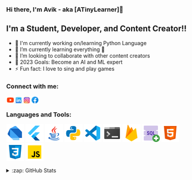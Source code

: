 ### Hi there, I'm Avik - aka [ATinyLearner]👋

## I'm a Student, Developer, and Content Creator!!

- 🔭 I'm currently working on/learning Python Language
- 🌱 I’m currently learning everything 🤣
- 👯 I’m looking to collaborate with other content creators
- 🥅 2023 Goals: Become an AI and ML expert
- ⚡ Fun fact: I love to sing and play games


### Connect with me:
[<img align="left" alt="Channel Anulipee | YouTube" width="22px" src="https://github.com/ATinyLearner/ATinyLearner/blob/main/youtube.png" />][Modern Computer Application]
[<img align="left" alt="Avik Ghosh | LinkedIn" width="22px" src="https://github.com/ATinyLearner/ATinyLearner/blob/main/linkedin.png" />][linkedin]
[<img align="left" alt="Amazing Avik | Instagram" width="22px" src="https://github.com/ATinyLearner/ATinyLearner/blob/main/instagram.png" />][instagram]
[<img align="left" alt="Anulipee | Facebook" width="22px" src="https://github.com/ATinyLearner/ATinyLearner/blob/main/facebook.png" />][facebook]


<br />

### Languages and Tools:
![Dart](https://github.com/ATinyLearner/ATinyLearner/blob/main/dart.png)
![Flutter](https://github.com/ATinyLearner/ATinyLearner/blob/main/flutter.png)
![Java](https://github.com/ATinyLearner/ATinyLearner/blob/main/java.png)
![Python](https://github.com/ATinyLearner/ATinyLearner/blob/main/python.png)
![VS Code](https://github.com/ATinyLearner/ATinyLearner/blob/main/Visual-studio-code.png)
![Terminal](https://github.com/ATinyLearner/ATinyLearner/blob/main/console.png)
![Firebase](https://github.com/ATinyLearner/ATinyLearner/blob/main/firebase.png)
![SQL](https://github.com/ATinyLearner/ATinyLearner/blob/main/sql.png)
![HTML](https://github.com/ATinyLearner/ATinyLearner/blob/main/html-5.png)
![CSS](https://github.com/ATinyLearner/ATinyLearner/blob/main/css3.png)
![JavaScript](https://github.com/ATinyLearner/ATinyLearner/blob/main/javascript.png)


<details>
  <summary>:zap: GitHub Stats</summary>

  <img align="left" alt="codeSTACKr's GitHub Stats" src="https://github-readme-stats.codestackr.vercel.app/api?username=ATinyLearner&show_icons=true&hide_border=true" />

</details>

[facebook]: https://www.facebook.com/ChannelAnulipee
[youtube]: https://www.youtube.com/channel/UCPJDL9PFt3pYf7KCsYpvdSA
[instagram]: https://www.instagram.com/amazing_avik/
[linkedin]: https://www.linkedin.com/in/avik-ghosh-369753159/
[Modern Computer Application]: https://www.youtube.com/playlist?list=PLjpitam1EJN2BMvI4l6A-c5oXW9Osj84F

